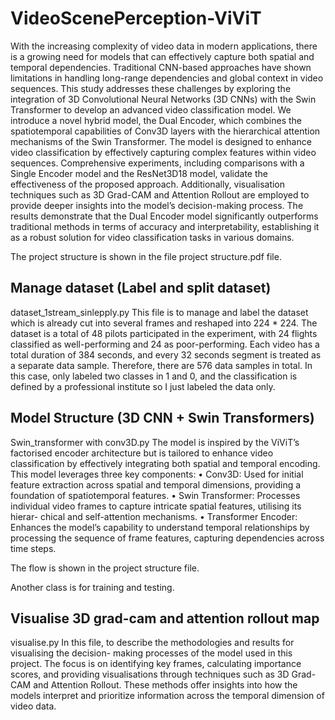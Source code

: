 # VideoScenePerception-ViViT

With the increasing complexity of video data in modern applications, there is a growing need for models that can effectively capture both spatial and temporal dependencies. Traditional CNN-based approaches have shown limitations in handling long-range dependencies and global context in video sequences. This study addresses these challenges by exploring the integration of 3D Convolutional Neural Networks (3D CNNs) with the Swin Transformer to develop an advanced video classification model. We introduce a novel hybrid model, the Dual Encoder, which combines the spatiotemporal capabilities of Conv3D layers with the hierarchical attention mechanisms of the Swin Transformer. The model is designed to enhance video classification by effectively capturing complex features within video sequences. Comprehensive experiments, including comparisons with a Single Encoder model and the ResNet3D18 model, validate the effectiveness of the proposed approach. Additionally, visualisation techniques such as 3D Grad-CAM and Attention Rollout are employed to provide deeper insights into the model’s decision-making process. The results demonstrate that the Dual Encoder model significantly outperforms traditional methods in terms of accuracy and interpretability, establishing it as a robust solution for video classification tasks in various domains.

The project structure is shown in the file project structure.pdf file.

## Manage dataset (Label and split dataset)
dataset_1stream_sinlepply.py
This file is to manage and label the dataset which is already cut into several frames and reshaped into 224 * 224. The dataset is a total of 48 pilots participated in the experiment, with 24 flights classified as well-performing and 24 as poor-performing. Each video has a total duration of 384 seconds, and every 32 seconds segment is treated as a separate data sample. Therefore, there are 576 data samples in total. In this case, only labeled two classes in 1 and 0, and the classification is defined by a professional institute so I just labeled the data only.

## Model Structure (3D CNN + Swin Transformers)
Swin_transformer with conv3D.py
The model is inspired by the ViViT’s factorised encoder architecture but is tailored to enhance video classification by effectively integrating both spatial and temporal encoding. This model leverages three key components:
• Conv3D:
Used for initial feature extraction across spatial and temporal dimensions, providing a foundation of spatiotemporal features.
• Swin Transformer:
Processes individual video frames to capture intricate spatial features, utilising its hierar- chical and self-attention mechanisms.
• Transformer Encoder:
Enhances the model’s capability to understand temporal relationships by processing the sequence of frame features, capturing dependencies across time steps.

The flow is shown in the project structure file.

Another class is for training and testing.

## Visualise 3D grad-cam and attention rollout map
visualise.py
In this file, to describe the methodologies and results for visualising the decision- making processes of the model used in this project. The focus is on identifying key frames, calculating importance scores, and providing visualisations through techniques such as 3D Grad-CAM and Attention Rollout. These methods offer insights into how the models interpret and prioritize information across the temporal dimension of video data.






